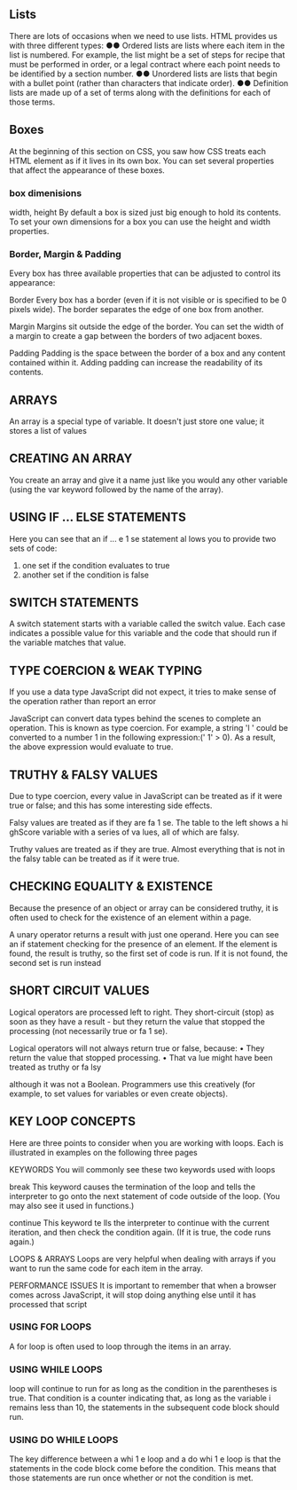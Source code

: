 
## Lists
There are lots of occasions when we need to use lists. HTML provides us with three different types:
●● Ordered lists are lists where each item in the list is numbered. For example, the list might be a set of steps for recipe that must be performed in order, or a legal contract where each point needs to be identified by a section number.
●● Unordered lists are lists that begin with a bullet point (rather than characters that indicate order).
●● Definition lists are made up of a set of terms along with the definitions for each of those terms.

## Boxes
At the beginning of this section on CSS, you saw how CSS treats each HTML element as if it lives in its own box. You can set several properties that affect the appearance of these boxes.

### box dimenisions 
width, height
By default a box is sized just big enough to hold its contents. To set your own dimensions for a box you can use the height and width properties.

### Border, Margin & Padding
Every box has three available properties that
can be adjusted to control its appearance:

Border
Every box has a border (even if it is not visible or is specified to be 0 pixels wide). The border separates the edge of one box from another.

Margin
Margins sit outside the edge of the border. You can set the width of a margin to create a gap between the borders of two adjacent boxes.

Padding
Padding is the space between the border of a box and any content contained within it. Adding padding can increase the readability of its contents.

## ARRAYS
An array is a special type of variable. It doesn't just store one value; it stores a list of values

## CREATING AN ARRAY
You create an array and give it a name just like you would any other variable (using the var keyword followed by the name of the array).

## USING IF ... ELSE STATEMENTS
Here you can see that an if ... e 1 se statement al lows you to provide two sets of code:
1. one set if the condition evaluates to true
2. another set if the condition is false

## SWITCH STATEMENTS
A switch statement starts with a variable called the switch value. Each case indicates a possible value for this variable and the code that should run if the variable matches that value.

## TYPE COERCION & WEAK TYPING
If you use a data type JavaScript did not expect, it tries to make sense of the operation rather than report an error

JavaScript can convert data types behind the scenes to complete an operation. This is known as type coercion. For example, a string 'l ' could be converted to a number 1 in the following expression:(' 1' > 0). As a result, the above expression would evaluate to true.

## TRUTHY & FALSY VALUES
Due to type coercion, every value in JavaScript can be treated as if it were true or false; and this has some interesting side effects.

Falsy values are treated as if they are fa 1 se. The table to the left shows a hi ghScore variable with a series of va lues, all of which are falsy.

Truthy values are treated as if they are true. Almost everything that is not in the falsy table can be treated as if it were true.

## CHECKING EQUALITY & EXISTENCE
Because the presence of an object or array can be considered truthy, it is often used to check for the existence of an element within a page.

A unary operator returns a result with just one operand. Here you can see an if statement checking for the presence of an element. If the element is found, the result is truthy, so the first set of code is run. If it is not found, the second set is run instead

## SHORT CIRCUIT VALUES
Logical operators are processed left to right. They short-circuit (stop) as soon as they have a result - but they return the value that stopped the processing (not necessarily true or fa 1 se).

Logical operators will not always return true or false, because:
• They return the value that stopped processing.
• That va lue might have been treated as truthy or fa lsy

although it was not a Boolean. Programmers use this creatively (for example, to set values for variables or even create objects).


## KEY LOOP CONCEPTS
Here are three points to consider when you are working with loops. Each is illustrated in examples on the following three pages

KEYWORDS
You will commonly see these two keywords used with loops

break
This keyword causes the termination of the loop and tells the interpreter to go onto the next statement of code outside of the loop. (You may also see it used in functions.)

continue
This keyword te lls the interpreter to continue with the current iteration, and then check the condition again. (If it is true, the code runs again.)

LOOPS & ARRAYS
Loops are very helpful when dealing with arrays if you want to run the same code for each item in the array.

PERFORMANCE ISSUES
It is important to remember that when a browser comes across JavaScript, it will stop doing anything else until it has processed that script

### USING FOR LOOPS
A for loop is often used to loop through the items in an array.

### USING WHILE LOOPS
loop will continue to run for as long as the condition in the parentheses is true. That condition is a counter indicating that, as long as the variable i remains less than 10, the statements in the subsequent code block should run.

### USING DO WHILE LOOPS
The key difference between a whi 1 e loop and a do whi 1 e loop is that the statements in the code block come before the condition. This means that those
statements are run once whether or not the condition is met.




























